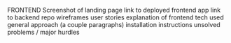FRONTEND
Screenshot of landing page
link to deployed frontend app
link to backend repo
wireframes
user stories
explanation of frontend tech used
general approach (a couple paragraphs)
installation instructions
unsolved problems / major hurdles
